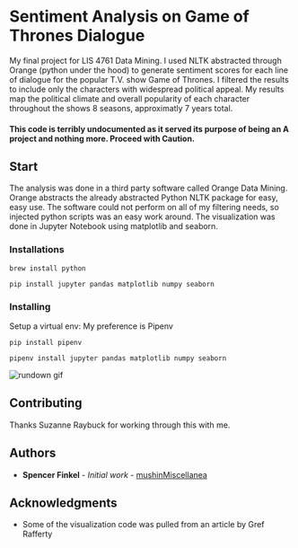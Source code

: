 # Sentiment Analysis on Game of Thrones Dialogue

My final project for LIS 4761 Data Mining. I used NLTK abstracted through Orange (python under the hood) to generate sentiment scores for each line of dialogue for the popular T.V. show Game of Thrones. I filtered the results to include only the characters with widespread political appeal. My results map the political climate and overall popularity of each character throughout the shows 8 seasons, approximatly 7 years total.

#### This code is terribly undocumented as it served its purpose of being an A project and nothing more. Proceed with Caution.

## Start

The analysis was done in a third party software called Orange Data Mining. Orange abstracts the already abstracted Python NLTK package for easy, easy use. The software could not perform on all of my filtering needs, so injected python scripts was an easy work around.
The visualization was done in Jupyter Notebook using matplotlib and seaborn.

### Installations


```
brew install python  

pip install jupyter pandas matplotlib numpy seaborn

```

### Installing

Setup a virtual env: My preference is Pipenv
```
pip install pipenv

pipenv install jupyter pandas matplotlib numpy seaborn
```

![rundown gif](/GoTAnalysis/img/workflow.gif)


## Contributing

Thanks Suzanne Raybuck for working through this with me.


## Authors

* **Spencer Finkel** - *Initial work* - [mushinMiscellanea](https://github.com/mushinMiscellanea)




## Acknowledgments

* Some of the visualization code was pulled from an article by Gref Rafferty 


